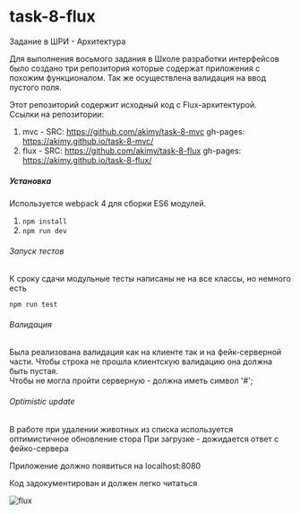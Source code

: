 # task-8-flux
Задание в ШРИ - Архитектура

Для выполнения восьмого задания в Школе разработки интерфейсов было создано три репозитория которые содержат приложения с похожим функционалом. Так же осуществлена валидация на ввод пустого поля.

Этот репозиторий содержит исходный код с Flux-архитектурой.  
Ссылки на репозитории:  
1. mvc - SRC: https://github.com/akimy/task-8-mvc gh-pages: https://akimy.github.io/task-8-mvc/
2. flux - SRC: https://github.com/akimy/task-8-flux gh-pages: https://akimy.github.io/task-8-flux/
  
##### Установка
Используется webpack 4 для сборки ES6 модулей.
1. ```npm install```
2. ```npm run dev```  

###### Запуск тестов
К сроку сдачи модульные тесты написаны не на все классы, но немного есть  

```npm run test```

###### Валидация
Была реализована валидация как на клиенте так и на фейк-серверной части.
Чтобы строка не прошла клиентскую валидацию она должна быть пустая.  
Чтобы не могла пройти серверную - должна иметь символ '#';

###### Optimistic update
В работе при удалении животных из списка используется оптимистичное обновление стора
При загрузке - дожидается ответ с фейко-сервера

Приложение должно появиться на localhost:8080   

Код задокументирован и должен легко читаться

![flux](http://tftf.ru/images/stati/flux2.jpg)
